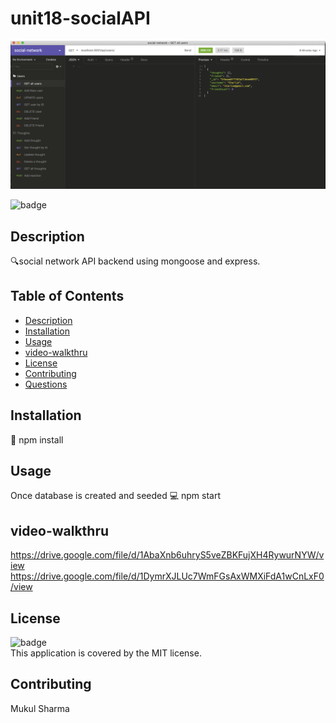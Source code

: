 # unit18-socialAPI

![image](https://github.com/mukul2016/unit18-socialAPI/blob/main/social-network.png)

![badge](https://img.shields.io/badge/license-MIT-brightgreen)<br />

## Description
🔍social network API backend using mongoose and express.
## Table of Contents
- [Description](#description)
- [Installation](#installation)
- [Usage](#usage)
- [video-walkthru](#videowalkthru)
- [License](#license)
- [Contributing](#contributing)
- [Questions](#questions)

## Installation
💾 npm install

## Usage
Once database is created and seeded 
💻 npm start

## video-walkthru
https://drive.google.com/file/d/1AbaXnb6uhryS5veZBKFujXH4RywurNYW/view
https://drive.google.com/file/d/1DymrXJLUc7WmFGsAxWMXiFdA1wCnLxF0/view

## License
![badge](https://img.shields.io/badge/license-MIT-brightgreen)
<br />
This application is covered by the MIT license. 

## Contributing
Mukul Sharma
